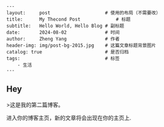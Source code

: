     ---
    layout:     post   				    # 使用的布局（不需要改）
    title:      My Thecond Post 			# 标题 
    subtitle:   Hello World, Hello Blog # 副标题
    date:       2024-08-02 				# 时间
    author:     Zheng Yang 				# 作者
    header-img: img/post-bg-2015.jpg 	# 这篇文章标题背景图片
    catalog: true 						# 是否归档
    tags:								# 标签
        - 生活
    ---
## Hey
&gt;这是我的第二篇博客。

进入你的博客主页，新的文章将会出现在你的主页上.
